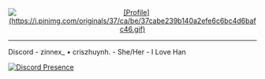<div align="center"><a href="https://discord.gg"><img alt="[Profile](https://i.pinimg.com/originals/37/ca/be/37cabe239b140a2efe6c6bc4d6bafc46.gif)" src=""></a></div>

---

Discord - zinnex_ • criszhuynh. - She/Her - I Love Han

[![Discord Presence](https://lanyard.cnrad.dev/api/1030116082469572618)](https://discord.com/users/1030116082469572618)
